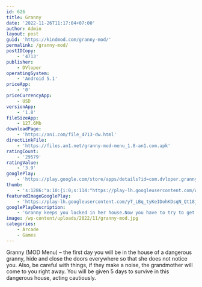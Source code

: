 ```yaml
---
id: 626
title: Granny
date: '2022-11-26T11:17:04+07:00'
author: Admin
layout: post
guid: 'https://kindmod.com/granny-mod/'
permalink: /granny-mod/
postIDCopy:
    - '4713'
publisher:
    - DVloper
operatingSystem:
    - 'Android 5.1'
priceApp:
    - '0'
priceCurrencyApp:
    - USD
versionApp:
    - '1.8'
fileSizeApp:
    - 127.6Mb
downloadPage:
    - 'https://an1.com/file_4713-dw.html'
directLinkFile:
    - 'https://files.an1.net/granny-mod-menu_1.8-an1.com.apk'
ratingCount:
    - '29579'
ratingValue:
    - '3.9'
googlePlay:
    - 'https://play.google.com/store/apps/details?id=com.dvloper.granny'
thumb:
    - 's:1286:"a:10:{i:0;s:114:"https://play-lh.googleusercontent.com/WsUsst7uXYvpXzaL1XF7wRDpE1ZvF0XqRRgj0Dvti5VPRnHfFhQLuVKl2p2Zun-oyQ=w526-h296";i:1;s:115:"https://play-lh.googleusercontent.com/TpSSQD3mQo84SxSVp5p2AGWws_ya4mwzI13-jbi_RDFGUWgRP6V-8ce_HyIDXOMfneA=w526-h296";i:2;s:114:"https://play-lh.googleusercontent.com/_kn5PV6bltHQAMsOHpGpyFwJJEVq5BBbCT2PmplU8TcDogFDxXfnLrWTwxfwuoxkWw=w526-h296";i:3;s:116:"https://play-lh.googleusercontent.com/zUzTr7aNL8gAvluK7x7iwrYfzmEnjK9YToJ3l9n3WkneQGAvA_YAw1LLQfzMyFZmmNHi=w526-h296";i:4;s:115:"https://play-lh.googleusercontent.com/XPM8u_fQrERAQFNp1byQgCphu6_q_WSrJutTm2PF9iQBYbOhVu3ubliUxHaoZVdhyro=w526-h296";i:5;s:115:"https://play-lh.googleusercontent.com/Tm3rPfEl4W1Qgf6Wmi6_J4QiDVqIuy0NSMAINMog2KEn4woXdpcq6sadpB8ryVYECeg=w526-h296";i:6;s:115:"https://play-lh.googleusercontent.com/oG8st3K73mkOLhEcIVB-WydcRiwST3jKchRF3SZNccEwfRXaCeg9n3WWdryA1i39aFY=w526-h296";i:7;s:114:"https://play-lh.googleusercontent.com/Cm3bQPdHwUT-QoOEbrNFRJfjK-f3uq0Ky4_fWpLffeCwmVHe4deLzdIAUShl5SxLmg=w526-h296";i:8;s:116:"https://play-lh.googleusercontent.com/10oKoZVSxaIL6rz2OICpYw3if57gm5g78lFathVDwAleqKawrwPE69-3WG9e3qUb1lZu=w526-h296";i:9;s:115:"https://play-lh.googleusercontent.com/YBz18LRH9Z7PV4zU4PDiALP0cCzT00OOeM91OeAR28Nldps-iTj-HscpMnnjDVKIaxs=w526-h296";}";'
featuredImageGooglePlay:
    - 'https://play-lh.googleusercontent.com/yT_LBq_tyKeIDohKDsqN_Qt18jGIPUYIxY2C-1-E2YA9Qd60uZW08pua17qBmIiDPA'
googlePlayDescription:
    - 'Granny keeps you locked in her house.Now you have to try to get out of her house, but be careful and quiet. She hears everything.If you drop something on the floor, she hears it and comes running.'
image: /wp-content/uploads/2022/11/granny-mod.jpg
categories:
    - Arcade
    - Games
---
```


Granny (MOD Menu) – the first day you will be in the house of a dangerous granny, hide and close the doors everywhere so that she does not notice you. Also, be careful with things, if they make a noise, the grandmother will come to you right away. You will be given 5 days to survive in this dangerous house, acting cautiously.